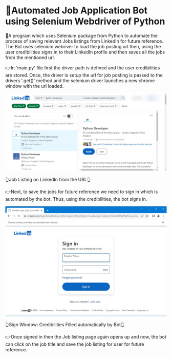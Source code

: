 # 💼Automated Job Application Bot using Selenium Webdriver of Python

🌟A program which uses Selenium package from Python to automate the process of saving relevant Jobs listings from LinkedIn for future reference. The Bot uses selenium webriver
to load the job posting url then, using the user credibilities signs in to their LinkedIn profile and then saves all the jobs from the mentioned url.

👉In 'main.py' file first the driver path is defined and the user credibilities are stored. Once, the driver is setup the url for job posting is passed to the drivers
'.get()' method and the selenium driver launches a new chrome window with the url loaded.

![Jobs List from mentioned URL](https://github.com/bellaryyash23/Selenium_Automated_JobBot/blob/master/jobs.jpg?raw=true)

👆Job Listing on LinkedIn from the URL👆

👉Next, to save the jobs for future reference we need to sign in which is automated by the bot. Thus, using the credibilities, the bot signs in.

![Jobs List from mentioned URL](https://github.com/bellaryyash23/Selenium_Automated_JobBot/blob/master/sign_in.JPG?raw=true)

👆Sign Window: Credibilities Filled automatically by Bot👆

👉Once signed in then the Job listing page again opens up and now, the bot can click on the job title and save the job listing for user for future reference.
